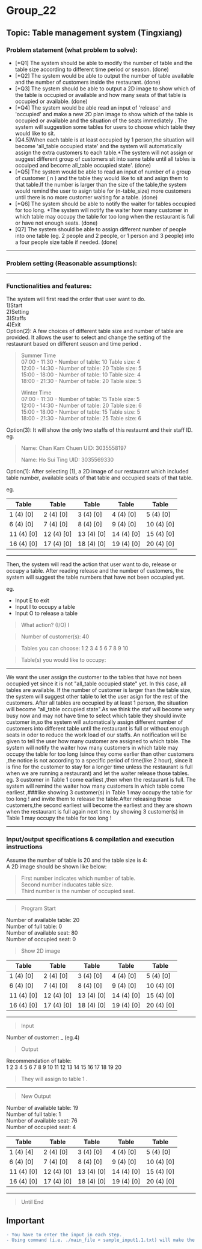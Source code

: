 # Group_22

## Topic: Table management system (Tingxiang)

### Problem statement (what problem to solve):

- [*Q1] The system should be able to modify the number of table and the table size according to different time period or season.  (done)
- [*Q2] The system would be able to output the number of table available and the number of customers inside the restaurant.   (done)
- [*Q3] The system should be able to output a 2D image to show which of the table is occupied or available and how many seats of that table is occupied or available.  (done)
- [*Q4] The system would be able read an input of 'release' and 'occupied' and make a new 2D plan image to show which of the table is occupied or available and the situation of the seats immediately . The system will suggestion some tables for users to choose which table they would like to sit. 
- [Q4.5]When each table is at least occupied by 1 person,the situation will become 'all_table occupied state'  and the system will automatically assign the extra customers to each table.*The system will not assign or suggest different group of customers sit into same table until all tables is occuiped and become all_table occupied state'. (done)
- [*Q5] The system would be able to read an input of number of a group of customer ( n ) and the table they would like to sit and asign them to that table.If the number is larger than the size of the table,the system would remind the user to asign table for (n-table_size) more customers until there is no more customer waiting for a table. (done)
- [*Q6] The system should be able to notify the waiter for tables occupied for too long. *The system will notify the waiter how many customer in which table may occupy the table for too long when the restaurant is full or have not enough seats. (done)   
- [Q7] The system should be able to assign different number of people into one table (eg. 2 people and 2 people, or 1 person and 3 people) into a four people size table if needed.  (done)

---

### Problem setting (Reasonable assumptions):  

---

### Functionalities and features:
The system will first read the order that user want to do.  
1)Start  
2)Setting  
3)Staffs  
4)Exit  
Option(2): A few choices of different table size and number of table are provided. It allows the user to select and change the setting of the restaurant based on different season and time period .

> Summer Time  
> 07:00 - 11:30 - Number of table: 10 Table size: 4  
> 12:00 - 14:30 - Number of table: 20 Table size: 5  
> 15:00 - 18:00 - Number of table: 10 Table size: 4  
> 18:00 - 21:30 - Number of table: 20 Table size: 5  
>  
> Winter Time  
> 07:00 - 11:30 - Number of table: 15 Table size: 5  
> 12:00 - 14:30 - Number of table: 20 Table size: 6  
> 15:00 - 18:00 - Number of table: 15 Table size: 5  
> 18:00 - 21:30 - Number of table: 25 Table size: 6  

Option(3): It will show the only two staffs of this restaurnt and their staff ID.
eg.

> Name: Chan Kam Chuen	UID: 3035558197
>
> Name: Ho Sui Ting	UID: 3035569330

Option(1): After selecting (1), a 2D image of our restaurant which included table number, available seats of that table and occupied seats of that table.

eg.

Table | Table | Table | Table | Table
--------- | ------------- | ------------- | ------------- | -------------
1 (4) [0] | 2 (4) [0] | 3 (4) [0] | 4 (4) [0] | 5 (4) [0]
6 (4) [0] | 7 (4) [0] | 8 (4) [0] | 9 (4) [0] | 10 (4) [0]
11 (4) [0] | 12 (4) [0] | 13 (4) [0] | 14 (4) [0] | 15 (4) [0]
16 (4) [0] | 17 (4) [0] | 18 (4) [0] | 19 (4) [0] | 20 (4) [0]

---

Then, the system will read the action that user want to do, release or occupy a table. After reading release and the number of customers, the system will suggest the table numbers that have not been occupied yet.

eg.
  * Input E to exit   
  * Input I to occupy a table   
  * Input O to release a table   

> What action? (I/O) I

> Number of customer(s): 40

> Tables you can choose: 1 2 3 4 5 6 7 8 9 10 

> Table(s) you would like to occupy: 
---
We want the user assign the customer to the tables that have not been occupied yet since it is not "all_table occupied state" yet.
In this case, all tables are available. If the number of customer is larger than the table size, the system will suggest other table to let the user asign for the rest of the customers. After all tables are occupied by at least 1 person, the situation will become "all_table occupied state".As we think the staf will become very busy now and may not have time to select which table they should invite customer in,so the system will automatically assign different number of customers into different table until the restaurant is full or without enough seats in oder to reduce the work load of our staffs.
An notification will be given to tell the user how many customer are assigned to which table.
The system will notify the waiter how many customers in which table may occupy the table for too long (since they come earlier than other customers ,the notice is not according to a specific period of time(like 2 hour), since it is fine for the customer to stay for a longer time unless the restaurant is full when we are running a restaurant)  and let the waiter release those tables. 
eg.
  3 customer in Table 1 come earliest ,then when the restaurant is full. The system will remind the waiter how many customers in which  table come earliest ,###like showing 3 customer(s) in Table 1 may occupy the table for too long ! and invite them to release the table.After releasing those customers,the second earliest will become the earliest and they are shown when the restaurant is full again next time.
    by showing 3 customer(s) in Table 1 may occupy the table for too long !
    
---

### Input/output specifications & compilation and execution instructions

Assume the number of table is 20 and the table size is 4:  
A 2D image should be shown like below:  

> First number indicates which number of table.  
> Second number inducates table size.  
> Third number is the number of occupied seat.
---  
> Program Start

Number of available table: 20  
Number of full table: 0  
Number of available seat: 80  
Number of occupied seat: 0  

> Show 2D image

Table | Table | Table | Table | Table
--------- | ------------- | ------------- | ------------- | -------------
1 (4) [0] | 2 (4) [0] | 3 (4) [0] | 4 (4) [0] | 5 (4) [0]
6 (4) [0] | 7 (4) [0] | 8 (4) [0] | 9 (4) [0] | 10 (4) [0]
11 (4) [0] | 12 (4) [0] | 13 (4) [0] | 14 (4) [0] | 15 (4) [0]
16 (4) [0] | 17 (4) [0] | 18 (4) [0] | 19 (4) [0] | 20 (4) [0]

---

> Input  

Number of customer: _ (eg.4)  
> Output  

Recommendation of table:  
1 2 3 4 5 6 7 8 9 10 11 12 13 14 15 16 17 18 19 20  
> They will assign to table 1 .

---

> New Output

Number of available table: 19  
Number of full table: 1  
Number of available seat: 76  
Number of occupied seat: 4  

Table | Table | Table | Table | Table
------------ | ------------- | ------------- | ------------- | -------------
1 (4) [4] | 2 (4) [0] | 3 (4) [0] | 4 (4) [0] | 5 (4) [0]
6 (4) [0] | 7 (4) [0] | 8 (4) [0] | 9 (4) [0] | 10 (4) [0]
11 (4) [0] | 12 (4) [0] | 13 (4) [0] | 14 (4) [0] | 15 (4) [0]
16 (4) [0] | 17 (4) [0] | 18 (4) [0] | 19 (4) [0] | 20 (4) [0]

---

> Until End

## Important  
```diff
- You have to enter the input in each step.
- Using command (i.e. ./main_file < sample_input1.1.txt) will make the typesetting ugly.
```
